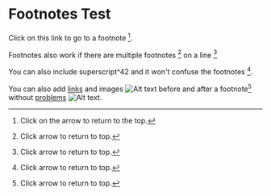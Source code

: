 # Footnotes Test

Click on this link to go to a footnote [^footnote1].

[^footnote1]: Click on the arrow to return to the top.

Footnotes also work if there are multiple footnotes [^footnote2] on a line [^footnote3]

[^footnote2]: Click arrow to return to top.
[^footnote3]: Click arrow to return to top.

You can also include superscript^42 and it won't confuse the footnotes [^footnote4].

[^footnote4]: Click arrow to return to top.

You can also add [links](github.com) and images ![Alt text](img.jpg) before and after a footnote[^footnote5] without [problems](github.com) ![Alt text](img.jpg).

[^footnote5]: Click arrow to return to top.